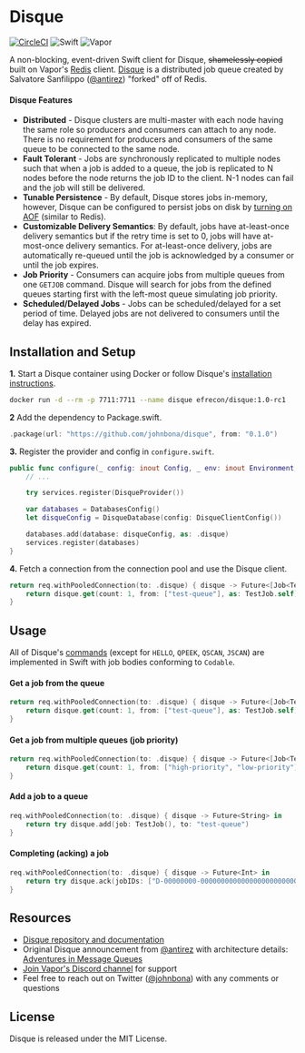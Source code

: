 # Disque

[![CircleCI](https://circleci.com/gh/johnbona/disque.svg?style=shield)](https://circleci.com/gh/johnbona/disque)
![Swift](http://img.shields.io/badge/swift-4.1-brightgreen.svg)
![Vapor](http://img.shields.io/badge/vapor-3.0-brightgreen.svg)

A non-blocking, event-driven Swift client for Disque, ~~shamelessly copied~~ built on Vapor's [Redis](https://github.com/vapor/redis) client. [Disque](https://github.com/antirez/disque) is a distributed job queue created by Salvatore Sanfilippo ([@antirez](https://twitter.com/antirez)) "forked" off of Redis.

#### Disque Features
- **Distributed** - Disque clusters are multi-master with each node having the same role so producers and consumers can attach to any node. There is no requirement for producers and consumers of the same queue to be connected to the same node.
- **Fault Tolerant** - Jobs are synchronously replicated to multiple nodes such that when a job is added to a queue, the job is replicated to N nodes before the node returns the job ID to the client. N-1 nodes can fail and the job will still be delivered.
- **Tunable Persistence** - By default, Disque stores jobs in-memory, however, Disque can be configured to persist jobs on disk by [turning on AOF](https://github.com/antirez/disque#disque-and-disk-persistence) (similar to Redis).
- **Customizable Delivery Semantics**: By default, jobs have at-least-once delivery semantics but if the retry time is set to 0, jobs will have at-most-once delivery semantics. For at-least-once delivery, jobs are automatically re-queued until the job is acknowledged by a consumer or until the job expires.
- **Job Priority** - Consumers can acquire jobs from multiple queues from one `GETJOB` command. Disque will search for jobs from the defined queues starting first with the left-most queue simulating job priority.
- **Scheduled/Delayed Jobs** - Jobs can be scheduled/delayed for a set period of time. Delayed jobs are not delivered to consumers until the delay has expired.

## Installation and Setup

**1.** Start a Disque container using Docker or follow Disque's [installation instructions](https://github.com/antirez/disque#setup).

```bash
docker run -d --rm -p 7711:7711 --name disque efrecon/disque:1.0-rc1
```

**2** Add the dependency to Package.swift.

```swift
.package(url: "https://github.com/johnbona/disque", from: "0.1.0")
```

**3.** Register the provider and config in `configure.swift`.

```swift
public func configure(_ config: inout Config, _ env: inout Environment, _ services: inout Services ) throws {
	// ...

	try services.register(DisqueProvider())

	var databases = DatabasesConfig()
	let disqueConfig = DisqueDatabase(config: DisqueClientConfig())

	databases.add(database: disqueConfig, as: .disque)
	services.register(databases)
}
```

**4.** Fetch a connection from the connection pool and use the Disque client.

```swift
return req.withPooledConnection(to: .disque) { disque -> Future<[Job<TestJob>]> in
	return disque.get(count: 1, from: ["test-queue"], as: TestJob.self)
}
```

## Usage

All of Disque's [commands](https://github.com/antirez/disque#main-api) (except for `HELLO`, `QPEEK`, `QSCAN`, `JSCAN`) are implemented in Swift with job bodies conforming to `Codable`.

#### Get a job from the queue

```swift
return req.withPooledConnection(to: .disque) { disque -> Future<[Job<TestJob>]> in
	return disque.get(count: 1, from: ["test-queue"], as: TestJob.self)
}
```

#### Get a job from multiple queues (job priority)

```swift
return req.withPooledConnection(to: .disque) { disque -> Future<[Job<TestJob>]> in
	return disque.get(count: 1, from: ["high-priority", "low-priority"], as: TestJob.self)
}
```

#### Add a job to a queue

```swift
req.withPooledConnection(to: .disque) { disque -> Future<String> in
	return try disque.add(job: TestJob(), to: "test-queue")
}
```

#### Completing (acking) a job

```swift
req.withPooledConnection(to: .disque) { disque -> Future<Int> in
	return try disque.ack(jobIDs: ["D-00000000-000000000000000000000000-0000"])
}
```

## Resources
- [Disque repository and documentation](https://github.com/antirez/disque)
- Original Disque announcement from [@antirez](https://twitter.com/antirez) with architecture details: [Adventures in Message Queues](http://antirez.com/news/88)
- [Join Vapor's Discord channel](https://discord.gg/vapor) for support
- Feel free to reach out on Twitter ([@johnbona](https://twitter.com/johnbona)) with any comments or questions

## License
Disque is released under the MIT License.
